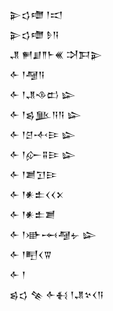 <div class='block'>
<div class='line'>𒉌𒌓𒈩 𒁹𒀊</div>
<div class='line'>𒉌𒌓𒈩 𒊩𒀀</div>
<div class='line'>𒂗 𒂍𒋗𒈫𒈨𒌍 𒋫𒁕𒉌</div>
<div class='line'>𒅆 𒁹𒆷𒀀</div>
<div class='line'>𒅆 𒁹𒂗𒈾𒆗 𒇽</div>
<div class='line'>𒅆 𒁹𒌗𒆥𒀀𒀀 𒇽</div>
<div class='line'>𒅆 𒁹𒆪𒋾𒄿 𒇽</div>
<div class='line'>𒅆 𒁹𒅎𒐉𒄿 𒇽</div>
<div class='line'>𒅆 𒁹𒋢𒋛𒄿</div>
<div class='line'>𒅆 𒁹𒀭𒉺𒌋𒌋𒉽</div>
<div class='line'>𒅆 𒁹𒀭𒉺𒋢</div>
<div class='line'>𒅆 𒁹𒀝𒆰𒆷𒉡 𒇽</div>
<div class='line'>𒅆 𒁹𒋃𒌋𒐊</div>
<div class='line'>𒅆 𒁹</div>
<div class='line'>𒌗𒌓 𒆚 𒅆𒈬 𒁹𒂗𒆳𒌋𒀀</div>
</div>